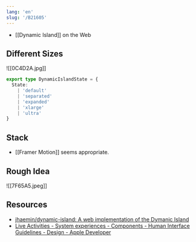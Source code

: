 ```yaml
---
lang: 'en'
slug: '/B21605'
---
```


- [[Dynamic Island]] on the Web

## Different Sizes

![[0C4D2A.jpg]]

```ts
export type DynamicIslandState = {
  State:
    | 'default'
    | 'separated'
    | 'expanded'
    | 'xlarge'
    | 'ultra'
}
```

## Stack

- [[Framer Motion]] seems appropriate.

## Rough Idea

![[7F65A5.jpeg]]

## Resources

- [jhaemin/dynamic-island: A web implementation of the Dymanic Island](https://github.com/jhaemin/dynamic-island)
- [Live Activities - System experiences - Components - Human Interface Guidelines - Design - Apple Developer](https://developer.apple.com/design/human-interface-guidelines/components/system-experiences/live-activities)
